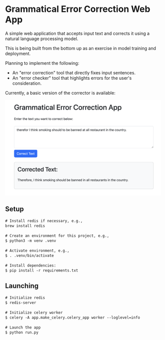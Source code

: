# Grammatical Error Correction Web App

A simple web application that accepts input text and corrects it using a natural language processing model.

This is being built from the bottom up as an exercise in model training and deployment.

Planning to implement the following:

* An "error correction" tool that directly fixes input sentences.
* An "error checker" tool that highlights errors for the user's consideration.

Currently, a basic version of the corrector is available:

![Screenshot of the error correction tool](assets/error_correction_ui_screenshot.png?raw=true)

## Setup
```
# Install redis if necessary, e.g.,
brew install redis

# Create an environment for this project, e.g.,
$ python3 -m venv .venv

# Activate environment, e.g.,
$ . .venv/bin/activate

# Install dependencies:
$ pip install -r requirements.txt
```

## Launching

```
# Initialize redis
$ redis-server

# Initialize celery worker
$ celery -A app.make_celery.celery_app worker --loglevel=info

# Launch the app
$ python run.py
```